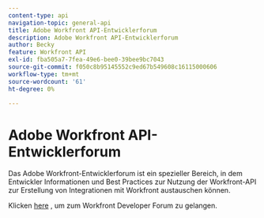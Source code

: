 ```yaml
---
content-type: api
navigation-topic: general-api
title: Adobe Workfront API-Entwicklerforum
description: Adobe Workfront API-Entwicklerforum
author: Becky
feature: Workfront API
exl-id: fba505a7-7fea-49e6-bee0-39bee9bc7043
source-git-commit: f050c8b95145552c9ed67b549608c16115000606
workflow-type: tm+mt
source-wordcount: '61'
ht-degree: 0%

---
```



# Adobe Workfront API-Entwicklerforum

Das Adobe Workfront-Entwicklerforum ist ein spezieller Bereich, in dem Entwickler Informationen und Best Practices zur Nutzung der Workfront-API zur Erstellung von Integrationen mit Workfront austauschen können.

Klicken [here](https://one.workfront.com/s/topic/0TO0z000000cdI3GAI/api?tabset-21363=3) , um zum Workfront Developer Forum zu gelangen.
